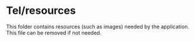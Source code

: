 # Tel/resources

This folder contains resources (such as images) needed by the application. This file can
be removed if not needed.

